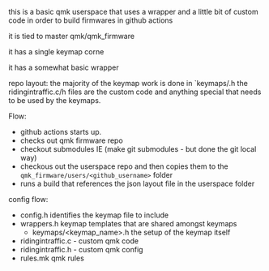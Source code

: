 this is a basic qmk userspace that uses a wrapper and a little bit of custom code in order to build firmwares in github actions

it is tied to master qmk/qmk_firmware

it has a single keymap corne

it has a somewhat basic wrapper


repo layout:
the majority of the keymap work is done in `keymaps/<boardname>.h
the ridingintraffic.c/h files are the custom code and anything special that needs to be used by the keymaps.

Flow:
 - github actions starts up.
 - checks out qmk firmware repo
 - checkout submodules IE (make git submodules - but done the git local way)
 - checkous out the userspace repo and then copies them to the `qmk_firmware/users/<github_username>`  folder
 - runs a build that references the json layout file in the userspace folder

config flow:
 - config.h identifies the keymap file to include
 - wrappers.h keymap templates that are shared amongst keymaps
   - keymaps/<keymap_name>.h the setup of the keymap itself
 - ridingintraffic.c - custom qmk code
 - ridingintraffic.h - custom qmk config
 - rules.mk qmk rules


